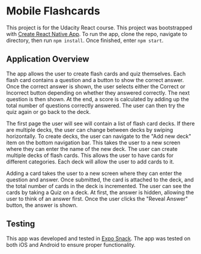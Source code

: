 # Mobile Flashcards

This project is for the Udacity React course. This project was bootstrapped with [Create React Native App](https://github.com/react-community/create-react-native-app). To run the app, clone the repo, navigate to directory, then run ```npm install```. Once finished, enter ```npm start```. 

## Application Overview
The app allows the user to create flash cards and quiz themselves. Each flash card contains a question and a button to show the correct answer. Once the correct answer is shown, the user selects either the Correct or Incorrect button depending on whether they answered correctly. The next question is then shown. At the end, a score is calculated by adding up the total number of questions correctly answered. The user can then try the quiz again or go back to the deck. 

The first page the user will see will contain a list of flash card decks. If there are multiple decks, the user can change between decks by swiping horizontally. To create decks, the user can navigate to the "Add new deck" item on the bottom navigation bar. This takes the user to a new screen where they can enter the name of the new deck. The user can create multiple decks of flash cards. This allows the user to have cards for different categories. Each deck will allow the user to add cards to it.  

Adding a card takes the user to a new screen where they can enter the question and answer. Once submitted, the card is attached to the deck, and the total number of cards in the deck is incremented. The user can see the cards by taking a Quiz on a deck. At first, the answer is hidden, allowing the user to think of an answer first. Once the user clicks the "Reveal Answer" button, the answer is shown. 

## Testing
This app was developed and tested in [Expo Snack](https://snack.expo.io/). The app was tested on both iOS and Android to ensure proper functionality. 
